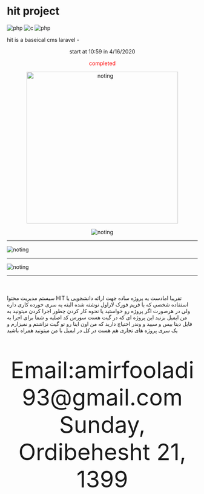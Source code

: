 # hit project 





![php](https://img.shields.io/packagist/php-v/symfony/symfony?label=php)
![c](https://img.shields.io/coveralls/github/jekyll/jekyll)
![php ](https://img.shields.io/appveyor/tests/NZSmartie/coap-net-iu0to)

hit is a  baseical cms laravel  - 
<center> </center>
<p align="center">start at 10:59 in 4/16/2020</p>
<p align="center" style="color: #ff0000"> completed</p>
<p align="center">
 
 <img alt="noting"  title="!" width="400" src="https://en.pimg.jp/055/077/640/1/55077640.jpg">
 </p>
 <p align="center">
 
 <img alt="noting"  title="!"  src="https://imgur.com/EFHYHcy.jpg">
 </p>
 <p align="center">
 <hr>
 <img alt="noting"  title="!"  src="https://imgur.com/ZbIkQ9p.jpg">
 </p>
 <p align="center">
 <hr>
 <img alt="noting"  title="!" src="https://imgur.com/MZVLAwS.jpg">
 </p>
 <hr>
<p align="center" style="font-size: 50px" dir="rtl">
 
 سیستم مدیریت محتوا HIT تقریبا امادست یه پروژه ساده جهت ارائه دانشجویی یا استفاده شخصی که با فریم فورک لاراول نوشته شده البته یه سری خورده کاری داره ولی در هرصورت اگر پروژه رو خواستید یا نحوه کار کردن چطور اجرا کردن میتونید به من ایمیل بزنید این پروژه ای که در گیت هست سورس کد اصلیه و شما برای اجرا به فایل دیتا بیس و سیید و وندر احتیاج دارید که من اون اینا رو تو گیت نزاشتم و نمیزارم و یک سری پروژه های تجاری هم هست در کل در ایمیل با من میتونید همراه باشید   

</p>
<p align="center" style="font-size: 60px">
  Email:amirfooladi93@gmail.com</br>
 Sunday, Ordibehesht 21, 1399
  </p>

